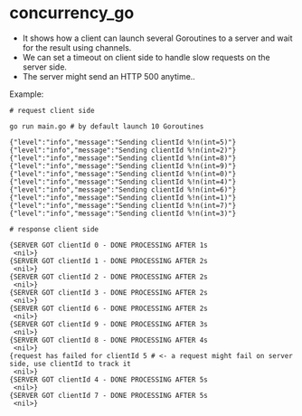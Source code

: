 # concurrency_go

- It shows how a client can launch several Goroutines to a server and wait for the result using channels.
- We can set a timeout on client side to handle slow requests on the server side.
- The server might send an HTTP 500 anytime..

Example:

```
# request client side

go run main.go # by default launch 10 Goroutines 

{"level":"info","message":"Sending clientId %!n(int=5)"}
{"level":"info","message":"Sending clientId %!n(int=2)"}
{"level":"info","message":"Sending clientId %!n(int=8)"}
{"level":"info","message":"Sending clientId %!n(int=9)"}
{"level":"info","message":"Sending clientId %!n(int=0)"}
{"level":"info","message":"Sending clientId %!n(int=4)"}
{"level":"info","message":"Sending clientId %!n(int=6)"}
{"level":"info","message":"Sending clientId %!n(int=1)"}
{"level":"info","message":"Sending clientId %!n(int=7)"}
{"level":"info","message":"Sending clientId %!n(int=3)"}
```

```
# response client side

{SERVER GOT clientId 0 - DONE PROCESSING AFTER 1s
 <nil>}
{SERVER GOT clientId 1 - DONE PROCESSING AFTER 2s
 <nil>}
{SERVER GOT clientId 2 - DONE PROCESSING AFTER 2s
 <nil>}
{SERVER GOT clientId 3 - DONE PROCESSING AFTER 2s
 <nil>}
{SERVER GOT clientId 6 - DONE PROCESSING AFTER 2s
 <nil>}
{SERVER GOT clientId 9 - DONE PROCESSING AFTER 3s
 <nil>}
{SERVER GOT clientId 8 - DONE PROCESSING AFTER 4s
 <nil>}
{request has failed for clientId 5 # <- a request might fail on server side, use clientId to track it
 <nil>}
{SERVER GOT clientId 4 - DONE PROCESSING AFTER 5s
 <nil>}
{SERVER GOT clientId 7 - DONE PROCESSING AFTER 5s
 <nil>}
```
